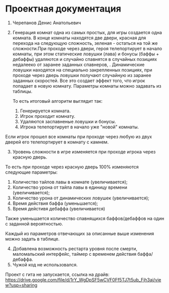# Проектная документация
1. Черепанов Денис Анатольевич
2. Генерация комнат одна из самых простых, для игры создается одна комната. В конце комнаты находятся две двери, красная для перехода на следующую сложность, зеленая - остаться на той же сложности.При проходе через двери, героя телепортирует в начало комнаты, при этом статические ловушки (лава) и бонусы (баффы + дебаффы) удаляются и случайно спавнятся в случайных позициях недалееко от  заранее заданных спавнеров, . Динамические ловушки находятся на специально закрепленных позициях, при проходе через дверь ловушки получают случайную из заранее заданных скоростей. Все это создает эффект того, что игрок попадает в новую комнату. Параметры комнаты можно задавать из таблицы. 

	То есть итоговый алгоритм выглядит так: 
	1. Генерируется комната.
	2. Игрок проходит комнату.
	3. Удаляются заспавненые ловушки и бонусы.
	4. Игрока телепортирует в начало уже "новой" комнаты.

Если игрок прошел все комнаты при проходе через любую из двух дверей его телепортирует в комнату с камнем.

3. Уровень сложности в игре изменяется при проходе игрока через красную дверь. 

То есть при проходе через красную дверь 100% изменяются следующие параметры: 
1. Количество тайлов лавы в комнате (увеличивается); 
2. Количество урона от тайла лавы в единицу времени (увеличивается); 
3. Количество урона от динамических ловушек (увеличивается); 
4. Время действия баффа (уменьшается); 
5. Время дейстивя дебаффа (увеличивается)

Также уменьшается количество спавнящихся баффов/дебаффов на один с заданной вероятностью.

Каждый из параметров отвечающих за описанные выше изменения можно задать в таблице.

4.  Добавлена возможность рестарта уровня после смерти, маломальский интерфейс, таймер с временем действия баффа/дебаффа.
5. Чужой код не использовался.

Проект с гита не запускается, ссылка на драйв: https://drive.google.com/file/d/1rY_WgDpSF5wCVF0Ff5TJ7t5ub_Fjh3aj/view?usp=sharing
